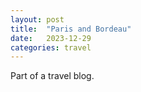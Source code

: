 ```yaml
---
layout: post
title:  "Paris and Bordeau"
date:   2023-12-29
categories: travel
---
```


Part of a travel blog.